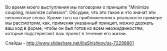 Во время моего выступления мы поговорим о принципе "Minimize coupling, maximize cohesion". Обсудим, что это такое и что значат эти непонятные слова. Кроме того на приближенном к реальности примере мы рассмотрим, как, применяя указанный принцип, можно держать ваш код в форме, чтобы он был готов ко всем неожиданностям, которые подстерегают ваш проект в течение его жизни.

Слайды - http://www.slideshare.net/IliaShishkov/ss-72298861
